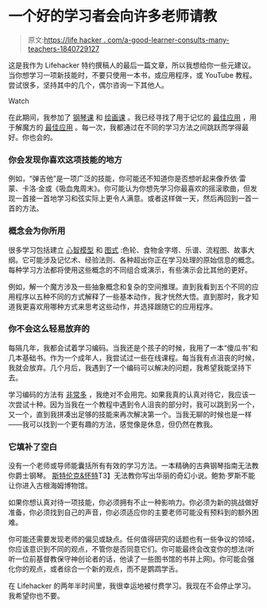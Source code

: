 # 一个好的学习者会向许多老师请教

> 原文:[https://life hacker . com/a-good-learner-consults-many-teachers-1840729127](https://lifehacker.com/a-good-learner-consults-many-teachers-1840729127)

这是我作为 Lifehacker 特约撰稿人的最后一篇文章，所以我想给你一些元建议。当你想学习一项新技能时，不要只使用一本书，或应用程序，或 YouTube 教程。尝试很多，坚持其中的几个，偶尔咨询一下其他人。

Watch

在此期间，我参加了 [钢琴课](https://lifehacker.com/how-to-fake-playing-piano-lesson-1-1819456727) 和 [绘画课](https://lifehacker.com/how-to-draw-like-a-new-yorker-cartoonist-1826078109) 。我已经寻找了用于记忆的 [最佳应用](https://lifehacker.com/learn-how-to-memorize-anything-1836195510) ，用于解魔方的 [最佳应用](https://lifehacker.com/the-best-apps-for-solving-a-rubiks-cube-1840509349) 。每一次，我都通过在不同的学习方法之间跳跃而学得最好。你也会的。

### 你会发现你喜欢这项技能的地方

例如，“弹吉他”是一项广泛的技能，你可能还不知道你是否想听起来像乔依·雷蒙、卡洛·金或《吸血鬼周末》。你可能认为你想先学习你最喜欢的摇滚歌曲，但发现一首接一首地学习和弦实际上更令人满意。或者这样做一天，然后再回到一首一首的方法。

### 概念会为你所用

很多学习包括建立 [心智模型](https://en.wikipedia.org/wiki/Mental_model) 和 [图式](https://en.wikipedia.org/wiki/Schema_(psychology)) :色轮、食物金字塔、乐谱、流程图、故事大纲。它可能涉及记忆术、经验法则、各种超出你正在学习处理的原始信息的概念。每种学习方法都将使用这些概念的不同组合或演示，有些演示会比其他的更好。

例如，解一个魔方涉及一些抽象概念和复杂的空间推理。直到我看到五个不同的应用程序以五种不同的方式解释了一些基本动作，我才恍然大悟。直到那时，我才知道我更喜欢用哪种方式来思考这些动作，并选择跟随它的应用程序。

### 你不会这么轻易放弃的

每隔几年，我都会试着学习编码。当我还是个孩子的时候，我用了一本“傻瓜书”和几本基础书。作为一个成年人，我尝试过一些在线课程。每当我有点沮丧的时候，我就会放弃。几个月后，我遇到了一个编码可以解决的问题，我希望我能坚持下去。

学习编码的方法有 [非常多](https://lifehacker.com/top-10-ways-to-teach-yourself-to-code-1684250889) ，我绝对不会用完。如果我真的认真对待它，我应该一次尝试十种。因为当我在一个教程中遇到令人沮丧的部分时，我可以跳到另一个，又一个，直到我拼凑出足够的技能来再次解决第一个。当我无聊的时候也是一样——我可以找到一个更有趣的方法，感觉像是休息，但仍然在教我。

### 它填补了空白

没有一个老师或导师能囊括所有有效的学习方法。一本精确的古典钢琴指南无法教你爵士钢琴。 [斯特伦克&怀特](https://www.amazon.com/dp/B005IT0V8O/ref=dp-kindle-redirect?_encoding=UTF8&asc_campaign=InlineText&asc_refurl=https://lifehacker.com/a-good-learner-consults-many-teachers-1840729127&asc_source=&btkr=1&tag=kinjalifehackerlink-20)T3】无法教你写出华丽的奇幻小说。鲍勃·罗斯不能让你进入古根海姆博物馆。

如果你想认真对待一项技能，你必须拥有不止一种影响力。你必须为新的挑战做好准备，你必须找到自己的声音，你必须适应你的主要老师可能没有预料到的额外困难。

你可能还需要发现老师的偏见或缺点。任何值得研究的话题也有一些争议的领域，你应该意识到不同的观点，不管你是否同意它们。你可能最终会改变你的想法(听听一位前基督教保守神创论者的话，他读了一些图书馆的书并上网)。你可能会强化你的观点，或者综合一个新的观点，而不是鹦鹉学舌。

在 Lifehacker 的两年半时间里，我很幸运地被付费学习。我现在不会停止学习。我希望你也不要。